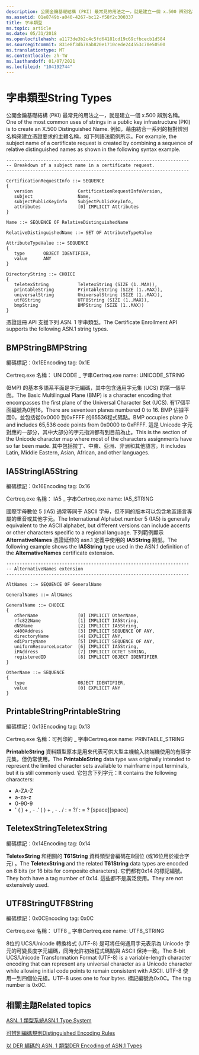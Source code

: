 ```yaml
---
description: 公開金鑰基礎結構 (PKI) 最常見的用法之一，就是建立一個 x.500 辨別名稱。
ms.assetid: 01e8749b-a040-4267-bc12-f58f2c300337
title: 字串類型
ms.topic: article
ms.date: 05/31/2018
ms.openlocfilehash: a1173de3b2c4c5fd64181cd19c69cfbcecb1d584
ms.sourcegitcommit: 831e8f3db78ab820e1710cede244553c70e50500
ms.translationtype: MT
ms.contentlocale: zh-TW
ms.lasthandoff: 01/07/2021
ms.locfileid: "104192744"
---
```

# <a name="string-types"></a><span data-ttu-id="080d0-103">字串類型</span><span class="sxs-lookup"><span data-stu-id="080d0-103">String Types</span></span>

<span data-ttu-id="080d0-104">公開金鑰基礎結構 (PKI) 最常見的用法之一，就是建立一個 x.500 辨別名稱。</span><span class="sxs-lookup"><span data-stu-id="080d0-104">One of the most common uses of strings in a public key infrastructure (PKI) is to create an X.500 Distinguished Name.</span></span> <span data-ttu-id="080d0-105">例如，藉由結合一系列的相對辨別名稱來建立憑證要求的主體名稱，如下列語法範例所示。</span><span class="sxs-lookup"><span data-stu-id="080d0-105">For example, the subject name of a certificate request is created by combining a sequence of relative distinguished names as shown in the following syntax example.</span></span>

``` syntax
---------------------------------------------------------------------
-- Breakdown of a subject name in a certificate request.
---------------------------------------------------------------------

CertificationRequestInfo ::= SEQUENCE 
{
   version                 CertificationRequestInfoVersion,
   subject                 Name,
   subjectPublicKeyInfo    SubjectPublicKeyInfo,
   attributes              [0] IMPLICIT Attributes
}

Name ::= SEQUENCE OF RelativeDistinguishedName

RelativeDistinguishedName ::= SET OF AttributeTypeValue

AttributeTypeValue ::= SEQUENCE 
{
   type       OBJECT IDENTIFIER,
   value      ANY 
}

DirectoryString ::= CHOICE 
{
   teletexString           TeletexString (SIZE (1..MAX)),
   printableString         PrintableString (SIZE (1..MAX)),
   universalString         UniversalString (SIZE (1..MAX)),
   utf8String              UTF8String (SIZE (1..MAX)),
   bmpString               BMPString (SIZE (1..MAX)) 
}
```

<span data-ttu-id="080d0-106">憑證註冊 API 支援下列 ASN. 1 字串類型。</span><span class="sxs-lookup"><span data-stu-id="080d0-106">The Certificate Enrollment API supports the following ASN.1 string types.</span></span>

## <a name="bmpstring"></a><span data-ttu-id="080d0-107">BMPString</span><span class="sxs-lookup"><span data-stu-id="080d0-107">BMPString</span></span>

<span data-ttu-id="080d0-108">編碼標記：0x1E</span><span class="sxs-lookup"><span data-stu-id="080d0-108">Encoding tag: 0x1E</span></span>

<span data-ttu-id="080d0-109">Certreq.exe 名稱： UNICODE \_ 字串</span><span class="sxs-lookup"><span data-stu-id="080d0-109">Certreq.exe name: UNICODE\_STRING</span></span>

<span data-ttu-id="080d0-110"> (BMP) 的基本多語系平面是字元編碼，其中包含通用字元集 (UCS) 的第一個平面。</span><span class="sxs-lookup"><span data-stu-id="080d0-110">The Basic Multilingual Plane (BMP) is a character encoding that encompasses the first plane of the Universal Character Set (UCS).</span></span> <span data-ttu-id="080d0-111">有17個平面編號為0到16。</span><span class="sxs-lookup"><span data-stu-id="080d0-111">There are seventeen planes numbered 0 to 16.</span></span> <span data-ttu-id="080d0-112">BMP 佔據平面0，並包括從0x0000 到0xFFFF 的65536程式碼點。</span><span class="sxs-lookup"><span data-stu-id="080d0-112">BMP occupies plane 0 and includes 65,536 code points from 0x0000 to 0xFFFF.</span></span> <span data-ttu-id="080d0-113">這是 Unicode 字元對應的一部分，其中大部分的字元指派都有到目前為止。</span><span class="sxs-lookup"><span data-stu-id="080d0-113">This is the section of the Unicode character map where most of the characters assignments have so far been made.</span></span> <span data-ttu-id="080d0-114">其中包括拉丁、中東、亞洲、非洲和其他語言。</span><span class="sxs-lookup"><span data-stu-id="080d0-114">It includes Latin, Middle Eastern, Asian, African, and other languages.</span></span>

## <a name="ia5string"></a><span data-ttu-id="080d0-115">IA5String</span><span class="sxs-lookup"><span data-stu-id="080d0-115">IA5String</span></span>

<span data-ttu-id="080d0-116">編碼標記：0x16</span><span class="sxs-lookup"><span data-stu-id="080d0-116">Encoding tag: 0x16</span></span>

<span data-ttu-id="080d0-117">Certreq.exe 名稱： IA5 \_ 字串</span><span class="sxs-lookup"><span data-stu-id="080d0-117">Certreq.exe name: IA5\_STRING</span></span>

<span data-ttu-id="080d0-118">國際字母數位 5 (IA5) 通常等同于 ASCII 字母，但不同的版本可以包含地區語言專屬的重音或其他字元。</span><span class="sxs-lookup"><span data-stu-id="080d0-118">The International Alphabet number 5 (IA5) is generally equivalent to the ASCII alphabet, but different versions can include accents or other characters specific to a regional language.</span></span> <span data-ttu-id="080d0-119">下列範例顯示 **AlternativeNames** 憑證延伸的 asn.1 定義中使用的 **IA5String** 類型。</span><span class="sxs-lookup"><span data-stu-id="080d0-119">The following example shows the **IA5String** type used in the ASN.1 definition of the **AlternativeNames** certificate extension.</span></span>

``` syntax
---------------------------------------------------------------------
-- AlternativeNames extension
---------------------------------------------------------------------

AltNames ::= SEQUENCE OF GeneralName

GeneralNames ::= AltNames

GeneralName ::= CHOICE 
{
   otherName               [0] IMPLICIT OtherName,
   rfc822Name              [1] IMPLICIT IA5String,
   dNSName                 [2] IMPLICIT IA5String,
   x400Address             [3] IMPLICIT SEQUENCE OF ANY, 
   directoryName           [4] EXPLICIT ANY,    
   ediPartyName            [5] IMPLICIT SEQUENCE OF ANY,
   uniformResourceLocator  [6] IMPLICIT IA5String,
   iPAddress               [7] IMPLICIT OCTET STRING,
   registeredID            [8] IMPLICIT OBJECT IDENTIFIER
}

OtherName ::= SEQUENCE 
{
   type                    OBJECT IDENTIFIER,
   value                   [0] EXPLICIT ANY 
}
```

## <a name="printablestring"></a><span data-ttu-id="080d0-120">PrintableString</span><span class="sxs-lookup"><span data-stu-id="080d0-120">PrintableString</span></span>

<span data-ttu-id="080d0-121">編碼標記：0x13</span><span class="sxs-lookup"><span data-stu-id="080d0-121">Encoding tag: 0x13</span></span>

<span data-ttu-id="080d0-122">Certreq.exe 名稱：可列印的 \_ 字串</span><span class="sxs-lookup"><span data-stu-id="080d0-122">Certreq.exe name: PRINTABLE\_STRING</span></span>

<span data-ttu-id="080d0-123">**PrintableString** 資料類型原本是用來代表可供大型主機輸入終端機使用的有限字元集，但仍常使用。</span><span class="sxs-lookup"><span data-stu-id="080d0-123">The **PrintableString** data type was originally intended to represent the limited character sets available to mainframe input terminals, but it is still commonly used.</span></span> <span data-ttu-id="080d0-124">它包含下列字元：</span><span class="sxs-lookup"><span data-stu-id="080d0-124">It contains the following characters:</span></span>

-   <span data-ttu-id="080d0-125">A-Z</span><span class="sxs-lookup"><span data-stu-id="080d0-125">A-Z</span></span>
-   <span data-ttu-id="080d0-126">a-z</span><span class="sxs-lookup"><span data-stu-id="080d0-126">a-z</span></span>
-   <span data-ttu-id="080d0-127">0-9</span><span class="sxs-lookup"><span data-stu-id="080d0-127">0-9</span></span>
-   <span data-ttu-id="080d0-128">' ( ) + , - .</span><span class="sxs-lookup"><span data-stu-id="080d0-128">' ( ) + , - .</span></span> <span data-ttu-id="080d0-129">/ : = ?</span><span class="sxs-lookup"><span data-stu-id="080d0-129">/ : = ?</span></span> <span data-ttu-id="080d0-130">\[space\]</span><span class="sxs-lookup"><span data-stu-id="080d0-130">\[space\]</span></span>

## <a name="teletexstring"></a><span data-ttu-id="080d0-131">TeletexString</span><span class="sxs-lookup"><span data-stu-id="080d0-131">TeletexString</span></span>

<span data-ttu-id="080d0-132">編碼標記：0x14</span><span class="sxs-lookup"><span data-stu-id="080d0-132">Encoding tag: 0x14</span></span>

<span data-ttu-id="080d0-133">**TeletexString** 和相關的 **T61String** 資料類型會編碼在8個位 (或16位用於複合字元) 。</span><span class="sxs-lookup"><span data-stu-id="080d0-133">The **TeletexString** and the related **T61String** data types are encoded on 8 bits (or 16 bits for composite characters).</span></span> <span data-ttu-id="080d0-134">它們都有0x14 的標記編號。</span><span class="sxs-lookup"><span data-stu-id="080d0-134">They both have a tag number of 0x14.</span></span> <span data-ttu-id="080d0-135">這些都不是廣泛使用。</span><span class="sxs-lookup"><span data-stu-id="080d0-135">They are not extensively used.</span></span>

## <a name="utf8string"></a><span data-ttu-id="080d0-136">UTF8String</span><span class="sxs-lookup"><span data-stu-id="080d0-136">UTF8String</span></span>

<span data-ttu-id="080d0-137">編碼標記：0x0C</span><span class="sxs-lookup"><span data-stu-id="080d0-137">Encoding tag: 0x0C</span></span>

<span data-ttu-id="080d0-138">Certreq.exe 名稱： UTF8 \_ 字串</span><span class="sxs-lookup"><span data-stu-id="080d0-138">Certreq.exe name: UTF8\_STRING</span></span>

<span data-ttu-id="080d0-139">8位的 UCS/Unicode 轉換格式 (UTF-8) 是可將任何通用字元表示為 Unicode 字元的可變長度字元編碼，同時允許初始程式碼點與 ASCII 保持一致。</span><span class="sxs-lookup"><span data-stu-id="080d0-139">The 8-bit UCS/Unicode Transformation Format (UTF-8) is a variable-length character encoding that can represent any universal character as a Unicode character while allowing initial code points to remain consistent with ASCII.</span></span> <span data-ttu-id="080d0-140">UTF-8 使用一到四個位元組。</span><span class="sxs-lookup"><span data-stu-id="080d0-140">UTF-8 uses one to four bytes.</span></span> <span data-ttu-id="080d0-141">標記編號為0x0C。</span><span class="sxs-lookup"><span data-stu-id="080d0-141">The tag number is 0x0C.</span></span>

## <a name="related-topics"></a><span data-ttu-id="080d0-142">相關主題</span><span class="sxs-lookup"><span data-stu-id="080d0-142">Related topics</span></span>

<dl> <dt>

[<span data-ttu-id="080d0-143">ASN. 1 類型系統</span><span class="sxs-lookup"><span data-stu-id="080d0-143">ASN.1 Type System</span></span>](about-asn-1-type-system.md)
</dt> <dt>

[<span data-ttu-id="080d0-144">可辨別編碼規則</span><span class="sxs-lookup"><span data-stu-id="080d0-144">Distinguished Encoding Rules</span></span>](distinguished-encoding-rules.md)
</dt> <dt>

[<span data-ttu-id="080d0-145">以 DER 編碼的 ASN. 1 類型</span><span class="sxs-lookup"><span data-stu-id="080d0-145">DER Encoding of ASN.1 Types</span></span>](about-der-encoding-of-asn-1-types.md)
</dt> </dl>

 

 



